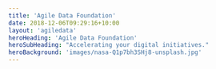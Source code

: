 ```yaml
---
title: 'Agile Data Foundation'
date: 2018-12-06T09:29:16+10:00
layout: 'agiledata'
heroHeading: 'Agile Data Foundation'
heroSubHeading: "Accelerating your digital initiatives."
heroBackground: 'images/nasa-Q1p7bh3SHj8-unsplash.jpg'
---
```

